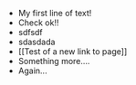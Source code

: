 - My first line of text!
- Check ok!!
- sdfsdf
- sdasdada
- [[Test of a new link to page]]
- Something more....
- Again...